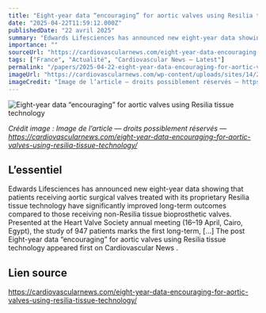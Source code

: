 ```yaml
---
title: "Eight-year data “encouraging” for aortic valves using Resilia tissue technology"
date: "2025-04-22T11:59:12.000Z"
publishedDate: "22 avril 2025"
summary: "Edwards Lifesciences has announced new eight-year data showing that patients receiving aortic surgical valves treated with its proprietary Resilia tissue technology have significantly improved long-term outcomes compared to those receiving non-Resilia tissue bioprosthetic valves. Presented at the Heart Valve Society annual meeting (16–19 April, Cairo, Egypt), the study of 947 patients marks the first long-term, [&#8230;] The post Eight-year data “encouraging” for aortic valves using Resilia tissue technology appeared first on Cardiovascular News ."
importance: ""
sourceUrl: "https://cardiovascularnews.com/eight-year-data-encouraging-for-aortic-valves-using-resilia-tissue-technology/"
tags: ["France", "Actualité", "Cardiovascular News — Latest"]
permalink: "/papers/2025-04-22-eight-year-data-encouraging-for-aortic-valves-using-resilia-tissue-technology"
imageUrl: "https://cardiovascularnews.com/wp-content/uploads/sites/14/2022/03/edwards-corporate-2-large.jpg"
imageCredit: "Image de l’article — droits possiblement réservés — https://cardiovascularnews.com/eight-year-data-encouraging-for-aortic-valves-using-resilia-tissue-technology/"
---
```


![Eight-year data “encouraging” for aortic valves using Resilia tissue technology](https://cardiovascularnews.com/wp-content/uploads/sites/14/2022/03/edwards-corporate-2-large.jpg)

*Crédit image : Image de l’article — droits possiblement réservés — https://cardiovascularnews.com/eight-year-data-encouraging-for-aortic-valves-using-resilia-tissue-technology/*

## L’essentiel

Edwards Lifesciences has announced new eight-year data showing that patients receiving aortic surgical valves treated with its proprietary Resilia tissue technology have significantly improved long-term outcomes compared to those receiving non-Resilia tissue bioprosthetic valves. Presented at the Heart Valve Society annual meeting (16–19 April, Cairo, Egypt), the study of 947 patients marks the first long-term, [&#8230;] The post Eight-year data “encouraging” for aortic valves using Resilia tissue technology appeared first on Cardiovascular News .

## Lien source

https://cardiovascularnews.com/eight-year-data-encouraging-for-aortic-valves-using-resilia-tissue-technology/
